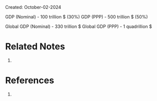 Created: October-02-2024

GDP (Nominal) - 100 trillion $ (30%)
GDP (PPP) - 500 trillion $ (50%)

Global GDP (Nominal) - 330 trillion $
Global GDP (PPP) - 1 quadrillion $

# Related Notes

1. 
# References

1. 